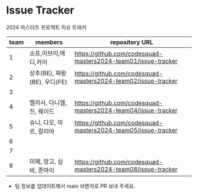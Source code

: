# Issue Tracker

2024 마스터즈 프로젝트 이슈 트래커

| team | members                | repository URL |
| ---- |------------------------| -------------- |
| 1    | 소프,이브이,에디,카이           |https://github.com/codesquad-masters2024-team01/issue-tracker|
| 2    | 상추(BE), 짜왕(BE), 우디(FE) |    https://github.com/codesquad-masters2024-team02/issue-tracker  |
| 3    |                        |                |
| 4    | 멜리사, 다니엘, 진, 웨이드       |https://github.com/codesquad-masters2024-team04/issue-tracker                |
| 5    | 슈니, 다오, 미르, 칼리아        |https://github.com/codesquad-masters2024-team05/issue-tracker|
| 6    |                        |                |
| 7    |                        |                |
| 8    | 미메, 망고, 심바, 준마이        |https://github.com/codesquad-masters2024-team08/issue-tracker|

- 팀 정보를 업데이트해서 main 브랜치로 PR 보내 주세요.
